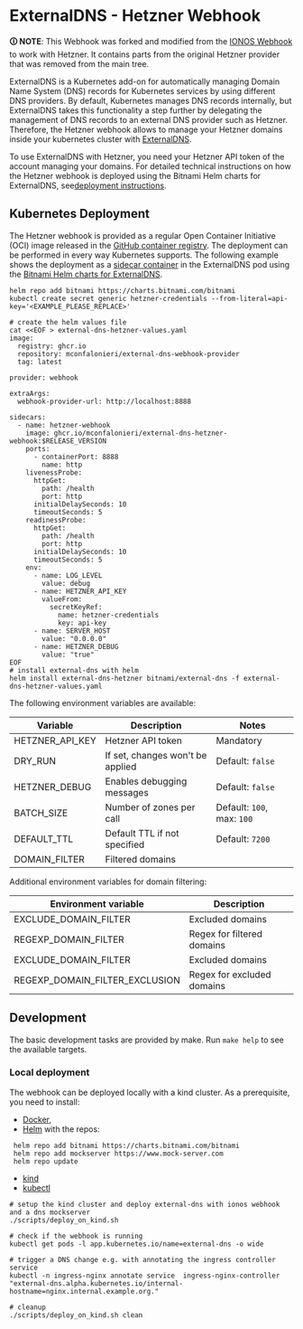 # ExternalDNS - Hetzner Webhook

**🛈 NOTE**: This Webhook was forked and modified from the [IONOS Webhook](https://github.com/ionos-cloud/external-dns-ionos-webhook)
to work with Hetzner. It contains parts from the original Hetzner provider that was removed from the main tree.


ExternalDNS is a Kubernetes add-on for automatically managing
Domain Name System (DNS) records for Kubernetes services by using different DNS providers.
By default, Kubernetes manages DNS records internally,
but ExternalDNS takes this functionality a step further by delegating the management of DNS records to an external DNS
provider such as Hetzner.
Therefore, the Hetzner webhook allows to manage your
Hetzner domains inside your kubernetes cluster with [ExternalDNS](https://github.com/kubernetes-sigs/external-dns).

To use ExternalDNS with Hetzner, you need your Hetzner API token of the account managing
your domains.
For detailed technical instructions on how the Hetzner webhook is deployed using the Bitnami Helm charts for ExternalDNS,
see[deployment instructions](#kubernetes-deployment).

## Kubernetes Deployment

The Hetzner webhook is provided as a regular Open Container Initiative (OCI) image released in
the [GitHub container registry](https://github.com/mconfalonieri/external-dns-hetzner-webhook/pkgs/container/external-dns-hetzner-webhook).
The deployment can be performed in every way Kubernetes supports.
The following example shows the deployment as
a [sidecar container](https://kubernetes.io/docs/concepts/workloads/pods/#workload-resources-for-managing-pods) in the
ExternalDNS pod
using the [Bitnami Helm charts for ExternalDNS](https://github.com/bitnami/charts/tree/main/bitnami/external-dns).

```shell
helm repo add bitnami https://charts.bitnami.com/bitnami
kubectl create secret generic hetzner-credentials --from-literal=api-key='<EXAMPLE_PLEASE_REPLACE>'

# create the helm values file
cat <<EOF > external-dns-hetzner-values.yaml
image:
  registry: ghcr.io
  repository: mconfalonieri/external-dns-webhook-provider
  tag: latest

provider: webhook

extraArgs:
  webhook-provider-url: http://localhost:8888

sidecars:
  - name: hetzner-webhook
    image: ghcr.io/mconfalonieri/external-dns-hetzner-webhook:$RELEASE_VERSION
    ports:
      - containerPort: 8888
        name: http
    livenessProbe:
      httpGet:
        path: /health
        port: http
      initialDelaySeconds: 10
      timeoutSeconds: 5
    readinessProbe:
      httpGet:
        path: /health
        port: http
      initialDelaySeconds: 10
      timeoutSeconds: 5
    env:
      - name: LOG_LEVEL
        value: debug
      - name: HETZNER_API_KEY
        valueFrom:
          secretKeyRef:
            name: hetzner-credentials
            key: api-key
      - name: SERVER_HOST
        value: "0.0.0.0" 
      - name: HETZNER_DEBUG
        value: "true"  
EOF
# install external-dns with helm
helm install external-dns-hetzner bitnami/external-dns -f external-dns-hetzner-values.yaml
```

The following environment variables are available:

| Variable        | Description                        | Notes                      |
| --------------- | ---------------------------------- | -------------------------- |
| HETZNER_API_KEY | Hetzner API token                  | Mandatory                  |
| DRY_RUN         | If set, changes won't be applied   | Default: `false`           |
| HETZNER_DEBUG   | Enables debugging messages         | Default: `false`           |
| BATCH_SIZE      | Number of zones per call           | Default: `100`, max: `100` |
| DEFAULT_TTL     | Default TTL if not specified       | Default: `7200`            |
| DOMAIN_FILTER   | Filtered domains                   |                            |

Additional environment variables for domain filtering:

| Environment variable           | Description                        |
| ------------------------------ | ---------------------------------- |
| EXCLUDE_DOMAIN_FILTER          | Excluded domains                   |
| REGEXP_DOMAIN_FILTER           | Regex for filtered domains         |
| EXCLUDE_DOMAIN_FILTER          | Excluded domains                   |
| REGEXP_DOMAIN_FILTER_EXCLUSION | Regex for excluded domains         |

## Development

The basic development tasks are provided by make. Run `make help` to see the available targets.

### Local deployment

The webhook can be deployed locally with a kind cluster. As a prerequisite, you need to install:

- [Docker](https://docs.docker.com/get-docker/),
- [Helm](https://https://helm.sh/ ) with the repos:

 ```shell
  helm repo add bitnami https://charts.bitnami.com/bitnami
  helm repo add mockserver https://www.mock-server.com
  helm repo update
  ```

- [kind](https://kind.sigs.k8s.io/docs/user/quick-start/)
- [kubectl](https://kubernetes.io/docs/tasks/tools/)

```shell
# setup the kind cluster and deploy external-dns with ionos webhook and a dns mockserver
./scripts/deploy_on_kind.sh

# check if the webhook is running
kubectl get pods -l app.kubernetes.io/name=external-dns -o wide

# trigger a DNS change e.g. with annotating the ingress controller service
kubectl -n ingress-nginx annotate service  ingress-nginx-controller "external-dns.alpha.kubernetes.io/internal-hostname=nginx.internal.example.org." 
 
# cleanup
./scripts/deploy_on_kind.sh clean
```

